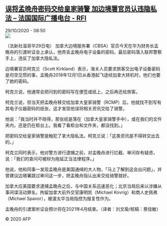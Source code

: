 <!--1603965266000-->
[误将孟晚舟密码交给皇家骑警 加边境署官员认违隐私法 – 法国国际广播电台 - RFI](http://www.rfi.fr//cn/contenu/20201029-%E8%AF%AF%E5%B0%86%E5%AD%9F%E6%99%9A%E8%88%9F%E5%AF%86%E7%A0%81%E4%BA%A4%E7%BB%99%E7%9A%87%E5%AE%B6%E9%AA%91%E8%AD%A6-%E5%8A%A0%E8%BE%B9%E5%A2%83%E7%BD%B2%E5%AE%98%E5%91%98%E8%AE%A4%E8%BF%9D%E9%9A%90%E7%A7%81%E6%B3%95)
------

<div>29/10/2020 - 08:50</div><img src="https://s.rfi.fr/media/display/f0d29bf6-19bc-11eb-a6cd-005056bf87d6/w:310/p:16x9/int0013b.201029155001.jpg"><div class="t-content__body u-clearfix"><p>（法新社温哥华29日电）    加拿大边境服务署（CBSA）官员今天在华为财务长孟晚舟的引渡听证会上承认，他弄丢孟晚舟电子设备的密码，最后密码落入联邦警察手上，违反了加拿大隐私法。</p><p>    边境署官员柯克兰（Scott Kirkland）表示，海关人员要求旅客交出电子设备密码是司空见惯的事，孟晚舟2018年12月1日从香港起飞途经加拿大转机时，他们也要了她的密码。</p><p>    柯克兰说，他通常会把问到的密码写在便签或纸上，之后再还给旅客。</p><p>    柯克兰说，但当天把孟晚舟移交给加拿大皇家骑警（RCMP）后，他就找不到写有其电子仪器密码的纸张，这才发现他误将相关资讯交给了骑警。</p><p>    他说：「我当时并不晓得，那张纸是落在（加拿大皇家骑警手中），或在我们的文件夹内，还是仍在柜台上。我看了看柜台和文件夹，都没找到。」</p><p>    把密码交给皇家骑警是触犯了拿大隐私法。柯克兰说：「这类资讯是不得转交出去的。」</p><p>    柯克兰同时表示，他对警方进行逮捕之前，对孟晚舟进行拦截、审问存有疑虑，说：「我们的查问可被辩为拖延正当法律程序。」</p><p>    他说，他和同事一发现孟晚舟是美国通缉的大人物，「马上了解到这会出问题」，并曾建议边境署跳过审问这一步，把孟晚舟指认出来交给骑警就好。</p><p>    加拿大应美国要求逮捕孟晚舟之后，与中国关系迅速恶化；北京当局后来以涉嫌从事间谍活动罪名，拘留加拿大前外交官康明凯（Michael Kovrig）和商人史佩弗（Michael Spavor），被渥太华当局指控为报复性作为。</p><p>    孟晚舟的引渡案听证会预计将在2021年4月结束。（译者：刘文瑜/核稿：蔡佳敏）</p><p class="t-copyright">© 2020 AFP</p>        </div>
